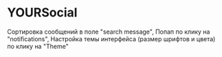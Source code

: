 # YOURSocial

Сортировка сообщений в поле "search message",
Попап по клику на "notifications",
Настройка темы интерфейса (размер шрифтов и цвета) по клику на "Theme"
